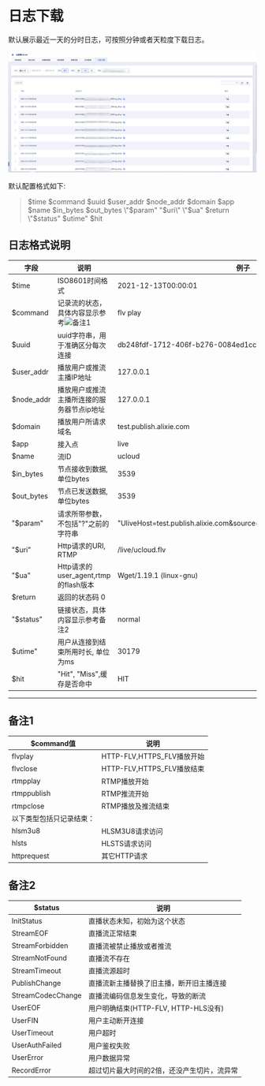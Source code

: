 # 日志下载

默认展示最近一天的分时日志，可按照分钟或者天粒度下载日志。

![日志下载](../images/2021-日志下载.png)

默认配置格式如下:

  > $time    $command      $uuid    $user_addr     $node_addr      $domain    $app      $name     $in_bytes     $out_bytes     \"$param\"     \"$uri\"      \"$ua\"    $return    \"$status\"    $utime"     $hit 

## 日志格式说明

|字段|	说明	|例子|
|---|---|---|
|$time	|ISO8601时间格式	|2021-12-13T00:00:01|
|$command	|记录流的状态，具体内容显示参考![备注1](https://cms-docs.ucloudadmin.com/ulive/DOING/logs?id=%e5%a4%87%e6%b3%a81)	|flv play|
|$uuid	|uuid字符串，用于准确区分每次连接	|db248fdf-1712-406f-b276-0084ed1cc2f7|
|$user_addr	|播放用户或推流主播IP地址	|127.0.0.1|
|$node_addr	|播放用户或推流主播所连接的服务器节点ip地址	|127.0.0.1|
|$domain	|播放用户所请求域名	|test.publish.alixie.com|
|$app	|接入点	|live|
|$name	|流ID	|ucloud|
|$in_bytes	|节点接收到数据,单位bytes	|3539|
|$out_bytes	|节点已发送数据,单位bytes	|3539|
|\"$param\"	|请求所带参数，不包括"?"之前的字符串	|"UliveHost=test.publish.alixie.com&source=transcode_codec&no_resume=1"|
|\"$uri\"	|Http请求的URI, RTMP	|/live/ucloud.flv|
|\"$ua\"	|Http请求的user_agent,rtmp的flash版本	|Wget/1.19.1 (linux-gnu)|
|$return	|返回的状态码	0
|\"$status\"	|链接状态，具体内容显示参考备注2	|normal|
|$utime"	|用户从连接到结束所用时长, 单位为ms	|30179|
|$hit	|"Hit", "Miss",缓存是否命中	|HIT|

----------------------
## 备注1

|$command值|说明|
|----|----|
|flvplay	|HTTP-FLV,HTTPS_FLV播放开始|
|flvclose	|HTTP-FLV,HTTPS_FLV播放结束|
|rtmpplay	|RTMP播放开始|
|rtmppublish	|RTMP推流开始|
|rtmpclose	|RTMP播放及推流结束|
|以下类型包括只记录结束：	|
|hlsm3u8	|HLSM3U8请求访问|
|hlsts	|HLSTS请求访问|
|httprequest	|其它HTTP请求|

## 备注2

| $status | 说明  |
|--------|-------|
|InitStatus              |直播状态未知，初始为这个状态|
|StreamEOF               |直播流正常结束|
|StreamForbidden         |直播流被禁止播放或者推流|
|StreamNotFound          |直播流不存在|
|StreamTimeout           |直播流源超时|
|PublishChange           |直播流新主播替换了旧主播，断开旧主播连接|
|StreamCodecChange       |直播流编码信息发生变化，导致的断流|
|UserEOF                 |用户明确结束(HTTP-FLV, HTTP-HLS没有)|
|UserFIN                 |用户主动断开连接|
|UserTimeout             |用户超时|
|UserAuthFailed          |用户鉴权失败|
|UserError               |用户数据异常|
|RecordError             |超过切片最大时间的2倍，还没产生切片，流异常|
